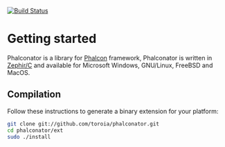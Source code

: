 [![Build Status](https://travis-ci.org/toroia/phalconator.svg?branch=master)](https://travis-ci.org/toroia/phalconator)

# Getting started
Phalconator is a library for [Phalcon](https://github.com/phalcon/cphalcon/) framework, Phalconator is written in [Zephir/C](https://zephir-lang.com/) and available for Microsoft Windows, GNU/Linux, FreeBSD and MacOS.

## Compilation
Follow these instructions to generate a binary extension for your platform:

```bash
git clone git://github.com/toroia/phalconator.git
cd phalconator/ext
sudo ./install
```
